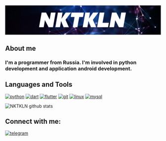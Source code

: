 ![Header](https://github.com/NKTKLN/NKTKLN/blob/main/attachments/background.jpg)

## About me
<h3>I'm a programmer from Russia. I'm involved in python development and application android development.</h3>

## Languages and Tools
<p><a href="https://www.python.org/"><img src="https://devicons.github.io/devicon/devicon.git/icons/python/python-original.svg" alt="python" width="30" height="30"/></a>
<a href="https://dart.dev/"><img src="https://www.vectorlogo.zone/logos/dartlang/dartlang-icon.svg" alt="dart" width="30" height="30"/></a>
<a href="https://flutter.dev/"><img src="https://www.vectorlogo.zone/logos/flutterio/flutterio-icon.svg" alt="flutter" width="30" height="30"/></a>
<a href="https://git-scm.com/"><img src="https://www.vectorlogo.zone/logos/git-scm/git-scm-icon.svg" alt="git" width="30" height="30"/></a>
<a href=""><img src="https://devicons.github.io/devicon/devicon.git/icons/linux/linux-original.svg" alt="linux" width="30" height="30"/></a>
<a href="https://www.mysql.com/"><img src="https://devicons.github.io/devicon/devicon.git/icons/mysql/mysql-original-wordmark.svg" alt="mysql" width="30" height="30"/></a></p>

![NKTKLN github stats](https://github-readme-stats.vercel.app/api?username=NKTKLN&count_private=true)

## Connect with me:
<a href="https://t.me/NKTKLN"><img src="https://img.icons8.com/fluent/48/000000/telegram-app.png" alt="telegram" width="44" height="44"/></a>